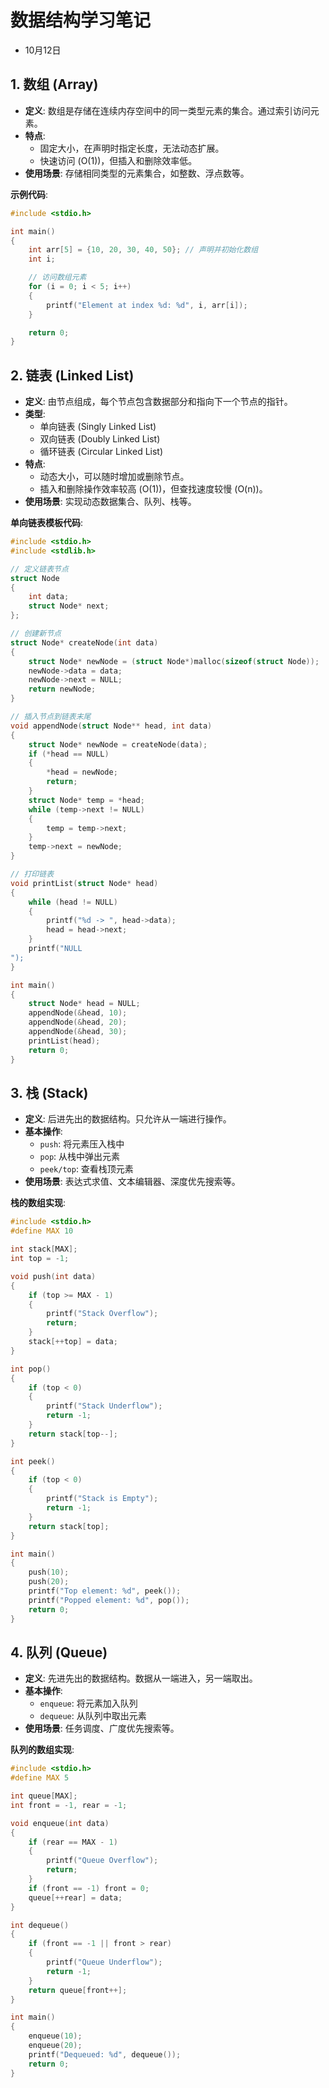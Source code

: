# 数据结构学习笔记
- 10月12日

## 1. 数组 (Array)
- **定义**: 数组是存储在连续内存空间中的同一类型元素的集合。通过索引访问元素。
- **特点**:
  - 固定大小，在声明时指定长度，无法动态扩展。
  - 快速访问 (O(1))，但插入和删除效率低。
- **使用场景**: 存储相同类型的元素集合，如整数、浮点数等。

**示例代码**:
```c
#include <stdio.h>

int main() 
{
    int arr[5] = {10, 20, 30, 40, 50}; // 声明并初始化数组
    int i;

    // 访问数组元素
    for (i = 0; i < 5; i++) 
    {
        printf("Element at index %d: %d", i, arr[i]);
    }

    return 0;
}
```

## 2. 链表 (Linked List)
- **定义**: 由节点组成，每个节点包含数据部分和指向下一个节点的指针。
- **类型**:
  - 单向链表 (Singly Linked List)
  - 双向链表 (Doubly Linked List)
  - 循环链表 (Circular Linked List)
- **特点**:
  - 动态大小，可以随时增加或删除节点。
  - 插入和删除操作效率较高 (O(1))，但查找速度较慢 (O(n))。
- **使用场景**: 实现动态数据集合、队列、栈等。

**单向链表模板代码**:
```c
#include <stdio.h>
#include <stdlib.h>

// 定义链表节点
struct Node 
{
    int data;
    struct Node* next;
};

// 创建新节点
struct Node* createNode(int data) 
{
    struct Node* newNode = (struct Node*)malloc(sizeof(struct Node));
    newNode->data = data;
    newNode->next = NULL;
    return newNode;
}

// 插入节点到链表末尾
void appendNode(struct Node** head, int data) 
{
    struct Node* newNode = createNode(data);
    if (*head == NULL) 
    {
        *head = newNode;
        return;
    }
    struct Node* temp = *head;
    while (temp->next != NULL) 
    {
        temp = temp->next;
    }
    temp->next = newNode;
}

// 打印链表
void printList(struct Node* head) 
{
    while (head != NULL) 
    {
        printf("%d -> ", head->data);
        head = head->next;
    }
    printf("NULL
");
}

int main() 
{
    struct Node* head = NULL;
    appendNode(&head, 10);
    appendNode(&head, 20);
    appendNode(&head, 30);
    printList(head);
    return 0;
}
```

## 3. 栈 (Stack)
- **定义**: 后进先出的数据结构。只允许从一端进行操作。
- **基本操作**:
  - `push`: 将元素压入栈中
  - `pop`: 从栈中弹出元素
  - `peek/top`: 查看栈顶元素
- **使用场景**: 表达式求值、文本编辑器、深度优先搜索等。

**栈的数组实现**:
```c
#include <stdio.h>
#define MAX 10

int stack[MAX];
int top = -1;

void push(int data) 
{
    if (top >= MAX - 1) 
    {
        printf("Stack Overflow");
        return;
    }
    stack[++top] = data;
}

int pop() 
{
    if (top < 0) 
    {
        printf("Stack Underflow");
        return -1;
    }
    return stack[top--];
}

int peek() 
{
    if (top < 0) 
    {
        printf("Stack is Empty");
        return -1;
    }
    return stack[top];
}

int main() 
{
    push(10);
    push(20);
    printf("Top element: %d", peek());
    printf("Popped element: %d", pop());
    return 0;
}
```

## 4. 队列 (Queue)
- **定义**: 先进先出的数据结构。数据从一端进入，另一端取出。
- **基本操作**:
  - `enqueue`: 将元素加入队列
  - `dequeue`: 从队列中取出元素
- **使用场景**: 任务调度、广度优先搜索等。

**队列的数组实现**:
```c
#include <stdio.h>
#define MAX 5

int queue[MAX];
int front = -1, rear = -1;

void enqueue(int data) 
{
    if (rear == MAX - 1) 
    {
        printf("Queue Overflow");
        return;
    }
    if (front == -1) front = 0;
    queue[++rear] = data;
}

int dequeue() 
{
    if (front == -1 || front > rear) 
    {
        printf("Queue Underflow");
        return -1;
    }
    return queue[front++];
}

int main() 
{
    enqueue(10);
    enqueue(20);
    printf("Dequeued: %d", dequeue());
    return 0;
}
```

